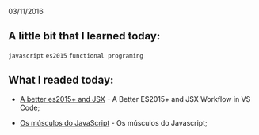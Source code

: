03/11/2016

## A little bit that I learned today:

`javascript` `es2015` `functional programing`

## What I readed today:

* [A better es2015+ and JSX](https://diessi.ca/blog/a-better-es2015-and-jsx-workflow-in-vs-code/) - A Better ES2015+ and JSX Workflow in VS Code;

* [Os músculos do JavaScript](https://medium.com/@milfont/os-músculos-do-javascript-be2b721851b7) - Os músculos do Javascript;

















